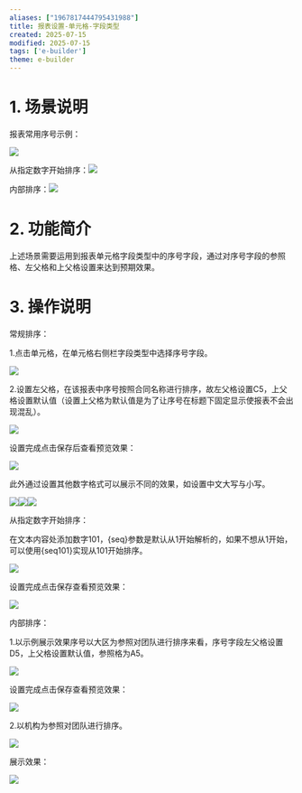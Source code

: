 ```yaml
---
aliases: ["1967817444795431988"]
title: 报表设置-单元格-字段类型
created: 2025-07-15
modified: 2025-07-15
tags: ['e-builder']
theme: e-builder
---
```


# 1. 场景说明

报表常用序号示例：

![](7a1723fa227e510ea2dbf90d5e649f78.jpg)

从指定数字开始排序：![](89ef2df8bcfc38f30505c46b7075f107.jpg)

内部排序：![](8cf53df0e8ef35b229eb09e2e4ad9657.jpg)

# 2. 功能简介

上述场景需要运用到报表单元格字段类型中的序号字段，通过对序号字段的参照格、左父格和上父格设置来达到预期效果。

# 3. 操作说明

常规排序：

1.点击单元格，在单元格右侧栏字段类型中选择序号字段。

![](d58ae6e1e412e835fb99bfc5ed8ea21c.jpg)

2.设置左父格，在该报表中序号按照合同名称进行排序，故左父格设置C5，上父格设置默认值（设置上父格为默认值是为了让序号在标题下固定显示使报表不会出现混乱）。

![](ac094a98fc8ee734cc80c473e844e095.jpg)

设置完成点击保存后查看预览效果：

![](3a774034620aee4ef9fffb77a5749072.jpg)

此外通过设置其他数字格式可以展示不同的效果，如设置中文大写与小写。

![](1f182565b75c73e30bf6c3b4ee50450a.jpg)![](9a5a09bf1a549db685ef594cd52b59a6.jpg)![](3f07e37582902f53c902e34db18d8ad4.jpg)

从指定数字开始排序：

在文本内容处添加数字101，{seq}参数是默认从1开始解析的，如果不想从1开始，可以使用{seq101}实现从101开始排序。

![](4b91a535afc70f1ca37754ba3f1e772b.jpg)

设置完成点击保存查看预览效果：

![](894122dc24fd6bd51abca3d8a0b582b0.jpg)

内部排序：

1.以示例展示效果序号以大区为参照对团队进行排序来看，序号字段左父格设置D5，上父格设置默认值，参照格为A5。

![](92151cc81d2ab50109a675a491957865.jpg)

设置完成点击保存查看预览效果：

![](f798d46a61215a65d05c75d7725a5957.jpg)

2.以机构为参照对团队进行排序。

![](302a9cf51b5c340a67fef91308614bf7.jpg)

展示效果：

![](62cd9bdc0b199f81eddc3ea4212f66ee.jpg)